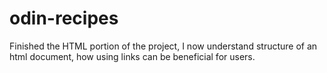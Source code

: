 # odin-recipes

Finished the HTML portion of the project, I now understand structure of an html document, how using links can be beneficial for users.
